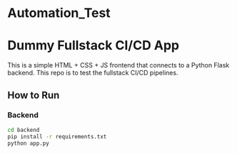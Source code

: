 # Automation_Test

# Dummy Fullstack CI/CD App

This is a simple HTML + CSS + JS frontend that connects to a Python Flask backend. This repo is to test the fullstack CI/CD pipelines.

## How to Run

### Backend
```bash
cd backend
pip install -r requirements.txt
python app.py
